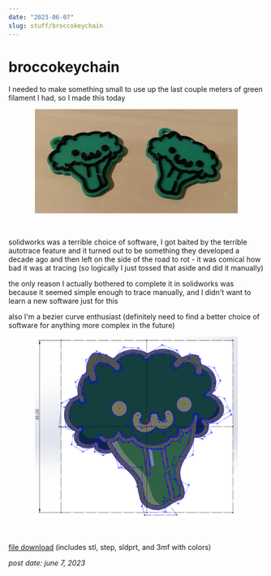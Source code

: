 ```yaml
---
date: "2023-06-07"
slug: stuff/broccokeychain
---
```

# broccokeychain

I needed to make something small to use up the last couple meters of green filament I had, so I made this today

<center><img src="/images/broccokeychain.png" width="400"></center>

&nbsp;

solidworks was a terrible choice of software, I got baited by the terrible autotrace feature and it turned out to be something they developed a decade ago and then left on the side of the road to rot - it was comical how bad it was at tracing (so logically I just tossed that aside and did it manually)

the only reason I actually bothered to complete it in solidworks was because it seemed simple enough to trace manually, and I didn't want to learn a new software just for this 

also I'm a bezier curve enthusiast (definitely need to find a better choice of software for anything more complex in the future)

<center><img src="/images/broccokeychainbezier.PNG" width="400"></center>

&nbsp;

[file download](https://broccoli.s-ul.eu/SVpod6Ad) (includes stl, step, sldprt, and 3mf with colors)

*post date: june 7, 2023*